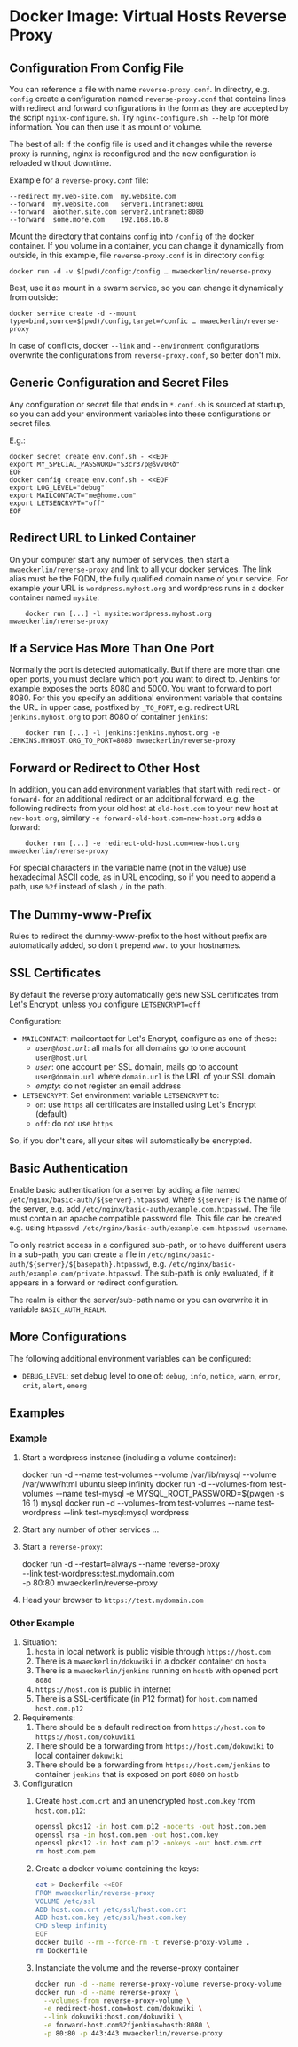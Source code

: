 Docker Image: Virtual Hosts Reverse Proxy
=========================================

Configuration From Config File
------------------------------

You can reference a file with name `reverse-proxy.conf`. In directry, e.g. `config` create a configuration named `reverse-proxy.conf` that contains lines with redirect and forward configurations in the form as they are accepted by the script `nginx-configure.sh`. Try `nginx-configure.sh --help` for more information. You can then use it as mount or volume.

The best of all: If the config file is used and it changes while the reverse proxy is running, nginx is reconfigured and the new configuration is reloaded without downtime.

Example for a `reverse-proxy.conf` file:

```
--redirect my.web-site.com  my.website.com
--forward  my.website.com   server1.intranet:8001
--forward  another.site.com server2.intranet:8080
--forward  some.more.com    192.168.16.8
```

Mount the directory that contains `config` into `/config` of the docker container. If you volume in a container, you can change it dynamically from outside, in this example, file `reverse-proxy.conf` is in directory `config`:
```
docker run -d -v $(pwd)/config:/config … mwaeckerlin/reverse-proxy
```

Best, use it as mount in a swarm service, so you can change it dynamically from outside:
```
docker service create -d --mount type=bind,source=$(pwd)/config,target=/confic … mwaeckerlin/reverse-proxy
```

In case of conflicts, docker `--link` and `--environment` configurations overwrite the configurations from `reverse-proxy.conf`, so better don't mix.

Generic Configuration and Secret Files
--------------------------------------

Any configuration or secret file that ends in `*.conf.sh` is sourced
at startup, so you can add your environment variables into these
configurations or secret files.

E.g.:

```
docker secret create env.conf.sh - <<EOF
export MY_SPECIAL_PASSWORD="S3cr37p@ßvv0Rð"
EOF
docker config create env.conf.sh - <<EOF
export LOG_LEVEL="debug"
export MAILCONTACT="me@home.com"
export LETSENCRYPT="off"
EOF
```


Redirect URL to Linked Container
--------------------------------

On your computer start any number of services, then start a `mwaeckerlin/reverse-proxy` and link to all your docker services. The link alias must be the FQDN, the fully qualified domain name of your service. For example your URL is `wordpress.myhost.org` and wordpress runs in a docker container named `mysite`:

        docker run [...] -l mysite:wordpress.myhost.org mwaeckerlin/reverse-proxy

If a Service Has More Than One Port
-----------------------------------

Normally the port is detected automatically. But if there are more than one open ports, you must declare which port you want to direct to. Jenkins for example exposes the ports 8080 and 5000. You want to forward to port 8080. For this you specify an additional environment variable that contains the URL in upper case, postfixed by `_TO_PORT`, e.g. redirect URL `jenkins.myhost.org` to port 8080 of container `jenkins`:

        docker run [...] -l jenkins:jenkins.myhost.org -e JENKINS.MYHOST.ORG_TO_PORT=8080 mwaeckerlin/reverse-proxy

Forward or Redirect to Other Host
---------------------------------

In addition, you can add environment variables that start with `redirect-` or `forward-` for an additional redirect or an additional forward, e.g. the following redirects from your old host at `old-host.com` to your new host at `new-host.org`, similary `-e forward-old-host.com=new-host.org` adds a forward:

        docker run [...] -e redirect-old-host.com=new-host.org mwaeckerlin/reverse-proxy

For special characters in the variable name (not in the value) use hexadecimal ASCII code, as in URL encoding, so if you need to append a path, use `%2f` instead of slash `/` in the path.

The Dummy-www-Prefix
--------------------

Rules to redirect the dummy-www-prefix to the host without prefix are automatically added, so don't prepend `www.` to your hostnames.

SSL Certificates
----------------

By default the reverse proxy automatically gets new SSL certificates from [Let's Encrypt](https://letsencrypt.org/), unless you configure `LETSENCRYPT=off`

Configuration:

 - `MAILCONTACT`: mailcontact for Let's Encrypt, configure as one of these:
     - _`user`_`@`_`host.url`_: all mails for all domains go to one account `user@host.url`
     - _`user`_: one account per SSL domain, mails go to account `user@domain.url` where `domain.url` is the URL of your SSL domain
     - _empty_: do not register an email address
 - `LETSENCRYPT`: Set environment variable `LETSENCRYPT` to:
     - `on`: use `https` all certificates are installed using Let's Encrypt (default)
     - `off`: do not use `https`

So, if you don't care, all your sites will automatically be encrypted.

Basic Authentication
--------------------

Enable basic authentication for a server by adding a file named `/etc/nginx/basic-auth/${server}.htpasswd`, where `${server}` is the name of the server, e.g. add `/etc/nginx/basic-auth/example.com.htpasswd`. The file must contain an apache compatible password file. This file can be created e.g. using `htpasswd /etc/nginx/basic-auth/example.com.htpasswd username`.

To only restrict access in a configured sub-path, or to have duifferent users in a sub-path, you can create a file in `/etc/nginx/basic-auth/${server}/${basepath}.htpasswd`, e.g. `/etc/nginx/basic-auth/example.com/private.htpasswd`. The sub-path is only evaluated, if it appears in a forward or redirect configuration.

The realm is either the server/sub-path name or you can overwrite it in variable `BASIC_AUTH_REALM`.

More Configurations
-------------------

The following additional environment variables can be configured:
 - `DEBUG_LEVEL`: set debug level to one of: `debug`, `info`, `notice`, `warn`, `error`, `crit`, `alert`, `emerg`

Examples
--------

### Example ###

  1. Start a wordpress instance (including a volume container):

        docker run -d --name test-volumes --volume /var/lib/mysql --volume /var/www/html ubuntu sleep infinity
        docker run -d --volumes-from test-volumes --name test-mysql -e MYSQL_ROOT_PASSWORD=$(pwgen -s 16 1) mysql
        docker run -d --volumes-from test-volumes --name test-wordpress --link test-mysql:mysql wordpress
  2. Start any number of other services ...
  3. Start a `reverse-proxy`: 

        docker run -d --restart=always --name reverse-proxy \
          --link test-wordpress:test.mydomain.com \
          -p 80:80 mwaeckerlin/reverse-proxy
  4. Head your browser to `https://test.mydomain.com`

### Other Example ###

  1. Situation:
      1. `hosta` in local network is public visible through `https://host.com`
      2. There is a `mwaeckerlin/dokuwiki` in a docker container on `hosta`
      3. There is a `mwaeckerlin/jenkins` running on `hostb` with opened port `8080`
      4. `https://host.com` is public in internet
      5. There is a SSL-certificate (in P12 format) for `host.com` named `host.com.p12`
  2. Requirements:
      1. There should be a default redirection from `https://host.com` to `https://host.com/dokuwiki`
      2. There should be a forwarding from `https://host.com/dokuwiki` to local container `dokuwiki`
      3. There should be a forwarding from `https://host.com/jenkins` to container `jenkins` that is exposed on port `8080` on `hostb`
  3. Configuration
      1. Create `host.com.crt` and an unencrypted `host.com.key` from `host.com.p12`: 

            ```bash
            openssl pkcs12 -in host.com.p12 -nocerts -out host.com.pem
            openssl rsa -in host.com.pem -out host.com.key
            openssl pkcs12 -in host.com.p12 -nokeys -out host.com.crt
            rm host.com.pem
            ```
      2. Create a docker volume containing the keys: 

            ```bash
            cat > Dockerfile <<EOF
            FROM mwaeckerlin/reverse-proxy
            VOLUME /etc/ssl
            ADD host.com.crt /etc/ssl/host.com.crt
            ADD host.com.key /etc/ssl/host.com.key
            CMD sleep infinity
            EOF
            docker build --rm --force-rm -t reverse-proxy-volume .
            rm Dockerfile
            ```
      3. Instanciate the volume and the reverse-proxy container 

            ```bash
            docker run -d --name reverse-proxy-volume reverse-proxy-volume
            docker run -d --name reverse-proxy \
              --volumes-from reverse-proxy-volume \
              -e redirect-host.com=host.com/dokuwiki \
              --link dokuwiki:host.com/dokuwiki \
              -e forward-host.com%2fjenkins=hostb:8080 \
              -p 80:80 -p 443:443 mwaeckerlin/reverse-proxy
            ```

